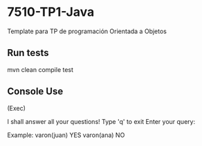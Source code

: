 # 7510-TP1-Java
Template para TP de programación Orientada a Objetos

## Run tests
mvn clean compile test

## Console Use
(Exec)

I shall answer all your questions!
Type 'q' to exit
Enter your query:

Example:
varon(juan)
YES
varon(ana)
NO